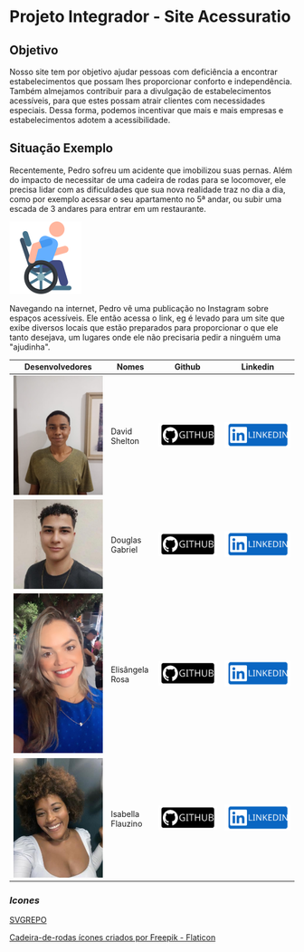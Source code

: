 # Projeto Integrador - Site Acessuratio

## Objetivo

Nosso site tem por objetivo ajudar pessoas com deficiência a encontrar estabelecimentos que possam lhes proporcionar conforto e independência. Também almejamos contribuir para a divulgação de estabelecimentos acessíveis, para que estes possam atrair clientes com necessidades especiais. Dessa forma, podemos incentivar que mais e mais empresas e estabelecimentos adotem a acessibilidade.

## Situação Exemplo

Recentemente, Pedro sofreu um acidente que imobilizou suas pernas. Além do impacto de necessitar de uma cadeira de rodas para se locomover, ele precisa lidar com as dificuldades que sua nova realidade traz no dia a dia, como por exemplo acessar o seu apartamento no 5ª andar, ou subir uma escada de 3 andares para entrar em um restaurante.

!["Pessoa em uma cadeira de rodas em direção a direita"](./assets/imgs/github/cadeira_de_rodas.png)

Navegando na internet, Pedro vê uma publicação no Instagram sobre espaços acessíveis. Ele então acessa o link, eg é levado para um site que exibe diversos locais que estão preparados para proporcionar o que ele tanto desejava, um lugares onde ele não precisaria pedir a ninguém uma "ajudinha".

|                                   Desenvolvedores                                    | Nomes             |                                                             Github                                                              |                                                                             Linkedin                                                                              |
| :----------------------------------------------------------------------------------: | ----------------- | :-----------------------------------------------------------------------------------------------------------------------------: | :---------------------------------------------------------------------------------------------------------------------------------------------------------------: |
|    ![Foto de frente de David Shelton](./assets/imgs/github/developers/david.jpeg)    | David Shelton     | [ ![Link para o perfil do github de David Shelton](./assets/imgs/github/github-button.svg)](https://github.com/DavidSheltonSF)  |            [![Link para o perfil do linkedin de David Shelton](./assets/imgs/github/linkedin-button.svg)](https://www.linkedin.com/in/davidsheltonsf/)            |
| ![Foto de frente de Douglas Guimarães](./assets/imgs/github/developers/douglas.jpg)  | Douglas Gabriel   |  [ ![Link para o perfil do github de Douglas Guimarães](./assets/imgs/github/github-button.svg)](https://github.com/dg2003gh)   | [![Link para o perfil do linkedin de Douglas Guimarães](./assets/imgs/github/linkedin-button.svg)](https://www.linkedin.com/in/douglas-guimar%C3%A3es-691241263)  |
| ![Foto de frente de Rosângela Rosa](./assets/imgs/github/developers/elisangela.png)  | Elisângela Rosa   | [ ![Link para o perfil do github de Rosângela Rosa](./assets/imgs/github/github-button.svg)](https://github.com/ElisangelaRosa) | [![Link para o perfil do linkedin de Rosângela Rosa](./assets/imgs/github/linkedin-button.svg)](https://www.linkedin.com/in/elis%C3%A2ngela-maria-rosa-da-silva/) |
| ![Foto de frente de Isabella Flauzino](./assets/imgs/github/developers/isabella.jpg) | Isabella Flauzino | [ ![Link para o perfil do github de Isabella Flauzino](./assets/imgs/github/github-button.svg)](https://github.com/IsaFlauzin0) |         [![Link para o perfil do linkedin de Isabella Flauzino](./assets/imgs/github/linkedin-button.svg)](https://www.linkedin.com/in/isabellaflauzino/)         |

### _Icones_

[SVGREPO](https://www.svgrepo.com/)

[Cadeira-de-rodas ícones criados por Freepik - Flaticon](https://www.flaticon.com/br/icones-gratis/cadeira-de-rodas)
